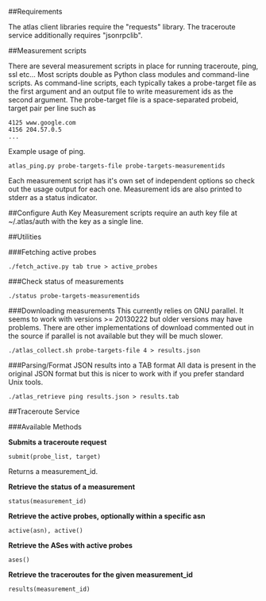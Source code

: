 
##Requirements

The atlas client libraries require the "requests" library. The traceroute service additionally requires "jsonrpclib".

##Measurement scripts

There are several measurement scripts in place for running traceroute, ping, ssl etc... Most scripts double as Python class modules and command-line scripts. As command-line scripts, each typically takes a probe-target file as the first argument and an output file to write measurement ids as the second argument. The probe-target file is a space-separated probeid, target pair per line such as
```
4125 www.google.com
4156 204.57.0.5
...
```

Example usage of ping.
```
atlas_ping.py probe-targets-file probe-targets-measurementids
```

Each measurement script has it's own set of independent options so check out the usage output for each one. Measurement ids are also printed to stderr as a status indicator.


##Configure Auth Key
Measurement scripts require an auth key file at ~/.atlas/auth with the key as a single line. 

##Utilities

###Fetching active probes
```
./fetch_active.py tab true > active_probes
```

###Check status of measurements
```
./status probe-targets-measurementids
```

###Downloading measurements
This currently relies on GNU parallel. It seems to work with versions >= 20130222 but older versions may have problems. There are other implementations of download commented out in the source if parallel is not available but they will be much slower.

```
./atlas_collect.sh probe-targets-file 4 > results.json 
```

###Parsing/Format JSON results into a TAB format
All data is present in the original JSON format but this is nicer to work with if you prefer standard Unix tools.

```
./atlas_retrieve ping results.json > results.tab
```

##Traceroute Service

###Available Methods

__Submits a traceroute request__
```
submit(probe_list, target)
```
Returns a measurement_id.


__Retrieve the status of a measurement__
```
status(measurement_id)
```

__Retrieve the active probes, optionally within a specific asn__
```
active(asn), active()
```

__Retrieve the ASes with active probes__
```
ases()
```

__Retrieve the traceroutes for the given measurement_id__
```
results(measurement_id)
```
